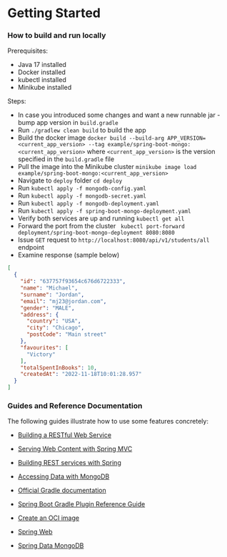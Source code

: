 # Getting Started

### How to build and run locally

Prerequisites:

* Java 17 installed
* Docker installed
* kubectl installed
* Minikube installed

Steps:

* In case you introduced some changes and want a new runnable jar - bump app version
  in `build.gradle`
* Run `./gradlew clean build` to build the app
* Build the docker
  image `docker build --build-arg APP_VERSION=<current_app_version> --tag example/spring-boot-mongo:<current_app_version>`
  where `<current_app_version>` is the version specified in the `build.gradle` file
* Pull the image into the Minikube
  cluster `minikube image load example/spring-boot-mongo:<current_app_version>`
* Navigate to `deploy` folder `cd deploy`
* Run `kubectl apply -f mongodb-config.yaml`
* Run `kubectl apply -f mongodb-secret.yaml`
* Run `kubectl apply -f mongodb-deployment.yaml`
* Run `kubectl apply -f spring-boot-mongo-deployment.yaml`
* Verify both services are up and running `kubectl get all`
* Forward the port from the
  cluster ` kubectl port-forward deployment/spring-boot-mongo-deployment 8080:8080`
* Issue `GET` request to `http://localhost:8080/api/v1/students/all` endpoint
* Examine response (sample below)

```json
[
  {
    "id": "637757f93654c676d6722333",
    "name": "Michael",
    "surname": "Jordan",
    "email": "mj23@jordan.com",
    "gender": "MALE",
    "address": {
      "country": "USA",
      "city": "Chicago",
      "postCode": "Main street"
    },
    "favourites": [
      "Victory"
    ],
    "totalSpentInBooks": 10,
    "createdAt": "2022-11-18T10:01:28.957"
  }
]
```

### Guides and Reference Documentation

The following guides illustrate how to use some features concretely:

* [Building a RESTful Web Service](https://spring.io/guides/gs/rest-service/)
* [Serving Web Content with Spring MVC](https://spring.io/guides/gs/serving-web-content/)
* [Building REST services with Spring](https://spring.io/guides/tutorials/rest/)
* [Accessing Data with MongoDB](https://spring.io/guides/gs/accessing-data-mongodb/)

* [Official Gradle documentation](https://docs.gradle.org)
* [Spring Boot Gradle Plugin Reference Guide](https://docs.spring.io/spring-boot/docs/2.7.5/gradle-plugin/reference/html/)
* [Create an OCI image](https://docs.spring.io/spring-boot/docs/2.7.5/gradle-plugin/reference/html/#build-image)
* [Spring Web](https://docs.spring.io/spring-boot/docs/2.7.5/reference/htmlsingle/#web)
* [Spring Data MongoDB](https://docs.spring.io/spring-boot/docs/2.7.5/reference/htmlsingle/#data.nosql.mongodb)
